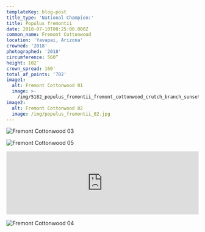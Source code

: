 ```yaml
---
templateKey: blog-post
title_type: 'National Champion:'
title: Populus fremontii
date: 2018-07-10T00:25:00.000Z
common_name: Fremont Cottonwood
location: 'Yavapai, Arizona'
crowned: '2018'
photographed: '2018'
circumference: 560”
height: 102’
crown_spread: 160'
total_af_points: '702'
image1:
  alt: Fremont Cottonwood 01
  image: >-
    /img/5182_populus_fremontii_fremont_cottonwood_crutch_branch_sunset_american_forest_brian_kelley_skully_valley_az_2018_base_vertical.jpg
image2:
  alt: Fremont Cottonwood 02
  image: /img/populus_fremontii_02.jpg
---
```

![Fremont Cottonwood 03](/img/populus_fremontii_03.jpg "Fremont Cottonwood 03")

![Fremont Cottonwood 05](/img/populus_fremontii_04.jpg)

<iframe width="100%" height="166" scrolling="no" frameborder="no" allow="autoplay" src="https://w.soundcloud.com/player/?url=https%3A//api.soundcloud.com/tracks/611950827&color=%23ff5500&auto_play=false&hide_related=false&show_comments=true&show_user=true&show_reposts=false&show_teaser=true"></iframe>

![Fremont Cottonwood 04](/img/populus_fremontii_01.jpg "Fremont Cottonwood 04")

